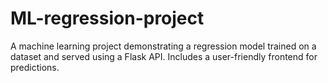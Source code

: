 # ML-regression-project
A machine learning project demonstrating a regression model trained on a dataset and served using a Flask API. Includes a user-friendly frontend for predictions.
